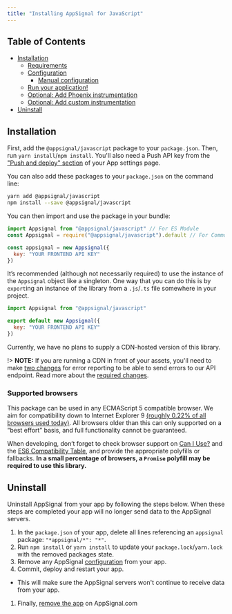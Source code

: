 ```yaml
---
title: "Installing AppSignal for JavaScript"
---
```


## Table of Contents

- [Installation](#installation)
  - [Requirements](#requirements)
  - [Configuration](#configuration)
      - [Manual configuration](#manual-configuration)
  - [Run your application!](#run-your-application)
  - [Optional: Add Phoenix instrumentation](#optional-add-phoenix-instrumentation)
  - [Optional: Add custom instrumentation](#optional-add-custom-instrumentation)
- [Uninstall](#uninstall)

## Installation

First, add the `@appsignal/javascript` package to your `package.json`. Then, run `yarn install`/`npm install`. You'll also need a Push API key from the ["Push and deploy" section](https://appsignal.com/redirect-to/app?to=info) of your App settings page.

You can also add these packages to your `package.json` on the command line:

```bash
yarn add @appsignal/javascript
npm install --save @appsignal/javascript
```

You can then import and use the package in your bundle:

```javascript
import Appsignal from "@appsignal/javascript" // For ES Module
const Appsignal = require("@appsignal/javascript").default // For CommonJS module

const appsignal = new Appsignal({
  key: "YOUR FRONTEND API KEY"
})
```

It’s recommended (although not necessarily required) to use the instance of the `Appsignal` object like a singleton. One way that you can do this is by `export`ing an instance of the library from a `.js`/`.ts` file somewhere in your project.

```javascript
import Appsignal from "@appsignal/javascript"

export default new Appsignal({
  key: "YOUR FRONTEND API KEY"
})
```

Currently, we have no plans to supply a CDN-hosted version of this library.

!> **NOTE:** If you are running a CDN in front of your assets, you'll need to make [two changes](/front-end/troubleshooting.html) for error reporting to be able to send errors to our API endpoint. Read more about the [required changes](/front-end/troubleshooting.html).

### Supported browsers

This package can be used in any ECMAScript 5 compatible browser. We aim for compatibility down to Internet Explorer 9 [(roughly 0.22% of all browsers used today)](https://www.w3counter.com/globalstats.php). All browsers older than this can only supported on a “best effort” basis, and full functionality cannot be guaranteed.

When developing, don’t forget to check browser support on [Can I Use?](https://caniuse.com/) and the [ES6 Compatibility Table](https://kangax.github.io/compat-table/es6/), and provide the appropriate polyfills or fallbacks. **In a small percentage of browsers, a `Promise` polyfill may be required to use this library.**

## Uninstall

Uninstall AppSignal from your app by following the steps below. When these steps are completed your app will no longer send data to the AppSignal servers.

1. In the `package.json` of your app, delete all lines referencing an `appsignal` package: `"*appsignal/*": "*"`.
1. Run `npm install` or `yarn install` to update your `package.lock`/`yarn.lock` with the removed packages state.
1. Remove any AppSignal [configuration](/front-end/configuration/) from your app.
1. Commit, deploy and restart your app.
  - This will make sure the AppSignal servers won't continue to receive data from your app.
1. Finally, [remove the app](/application/#removing-an-application) on AppSignal.com
